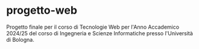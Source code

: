 # progetto-web

Progetto finale per il corso di Tecnologie Web per l'Anno Accademico 2024/25 del corso di Ingegneria e Scienze Informatiche presso l'Università di Bologna.
